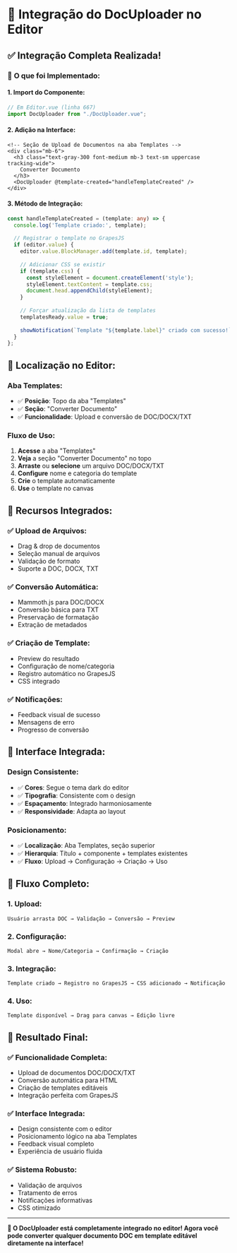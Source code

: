 # 📄 Integração do DocUploader no Editor

## ✅ **Integração Completa Realizada!**

### 🔧 **O que foi Implementado:**

#### **1. Import do Componente:**
```typescript
// Em Editor.vue (linha 667)
import DocUploader from "./DocUploader.vue";
```

#### **2. Adição na Interface:**
```vue
<!-- Seção de Upload de Documentos na aba Templates -->
<div class="mb-6">
  <h3 class="text-gray-300 font-medium mb-3 text-sm uppercase tracking-wide">
    Converter Documento
  </h3>
  <DocUploader @template-created="handleTemplateCreated" />
</div>
```

#### **3. Método de Integração:**
```typescript
const handleTemplateCreated = (template: any) => {
  console.log('Template criado:', template);
  
  // Registrar o template no GrapesJS
  if (editor.value) {
    editor.value.BlockManager.add(template.id, template);
    
    // Adicionar CSS se existir
    if (template.css) {
      const styleElement = document.createElement('style');
      styleElement.textContent = template.css;
      document.head.appendChild(styleElement);
    }
    
    // Forçar atualização da lista de templates
    templatesReady.value = true;
    
    showNotification(`Template "${template.label}" criado com sucesso!`, "success");
  }
};
```

## 🎯 **Localização no Editor:**

### **Aba Templates:**
- ✅ **Posição**: Topo da aba "Templates"
- ✅ **Seção**: "Converter Documento"
- ✅ **Funcionalidade**: Upload e conversão de DOC/DOCX/TXT

### **Fluxo de Uso:**
1. **Acesse** a aba "Templates"
2. **Veja** a seção "Converter Documento" no topo
3. **Arraste** ou **selecione** um arquivo DOC/DOCX/TXT
4. **Configure** nome e categoria do template
5. **Crie** o template automaticamente
6. **Use** o template no canvas

## 🚀 **Recursos Integrados:**

### **✅ Upload de Arquivos:**
- Drag & drop de documentos
- Seleção manual de arquivos
- Validação de formato
- Suporte a DOC, DOCX, TXT

### **✅ Conversão Automática:**
- Mammoth.js para DOC/DOCX
- Conversão básica para TXT
- Preservação de formatação
- Extração de metadados

### **✅ Criação de Template:**
- Preview do resultado
- Configuração de nome/categoria
- Registro automático no GrapesJS
- CSS integrado

### **✅ Notificações:**
- Feedback visual de sucesso
- Mensagens de erro
- Progresso de conversão

## 🎨 **Interface Integrada:**

### **Design Consistente:**
- ✅ **Cores**: Segue o tema dark do editor
- ✅ **Tipografia**: Consistente com o design
- ✅ **Espaçamento**: Integrado harmoniosamente
- ✅ **Responsividade**: Adapta ao layout

### **Posicionamento:**
- ✅ **Localização**: Aba Templates, seção superior
- ✅ **Hierarquia**: Título + componente + templates existentes
- ✅ **Fluxo**: Upload → Configuração → Criação → Uso

## 🔄 **Fluxo Completo:**

### **1. Upload:**
```
Usuário arrasta DOC → Validação → Conversão → Preview
```

### **2. Configuração:**
```
Modal abre → Nome/Categoria → Confirmação → Criação
```

### **3. Integração:**
```
Template criado → Registro no GrapesJS → CSS adicionado → Notificação
```

### **4. Uso:**
```
Template disponível → Drag para canvas → Edição livre
```

## 🎯 **Resultado Final:**

### **✅ Funcionalidade Completa:**
- Upload de documentos DOC/DOCX/TXT
- Conversão automática para HTML
- Criação de templates editáveis
- Integração perfeita com GrapesJS

### **✅ Interface Integrada:**
- Design consistente com o editor
- Posicionamento lógico na aba Templates
- Feedback visual completo
- Experiência de usuário fluida

### **✅ Sistema Robusto:**
- Validação de arquivos
- Tratamento de erros
- Notificações informativas
- CSS otimizado

---

**🎉 O DocUploader está completamente integrado no editor! Agora você pode converter qualquer documento DOC em template editável diretamente na interface!**
